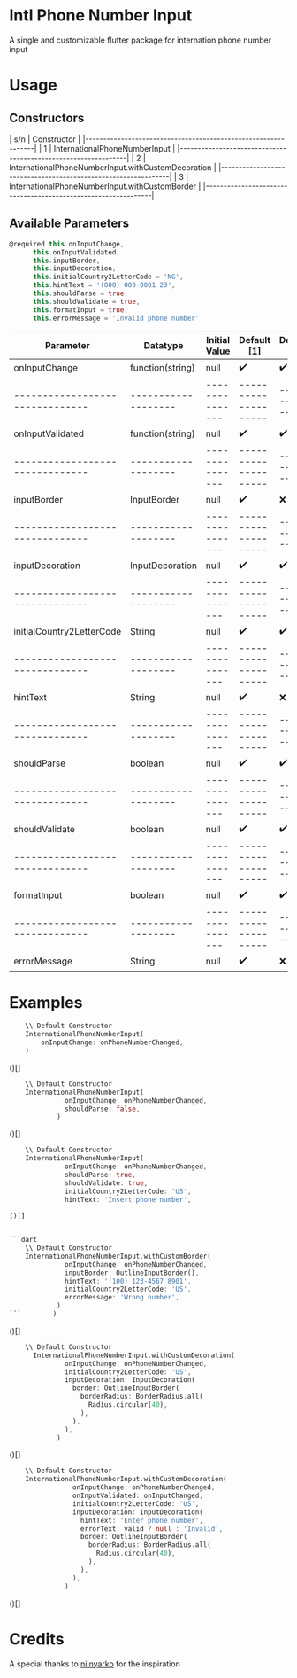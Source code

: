 # Intl Phone Number Input

A single and customizable flutter package for internation phone number input


# Usage
## Constructors

| s/n | Constructor						|
|---------------------------------------------------------------|
|  1  | InternationalPhoneNumberInput				|
|---------------------------------------------------------------|
|  2  | InternationalPhoneNumberInput.withCustomDecoration	|
|---------------------------------------------------------------|
|  3  | InternationalPhoneNumberInput.withCustomBorder		|
|---------------------------------------------------------------|

## Available Parameters

```dart
@required this.onInputChange,
      this.onInputValidated,
      this.inputBorder,
      this.inputDecoration,
      this.initialCountry2LetterCode = 'NG',
      this.hintText = '(800) 000-0001 23',
      this.shouldParse = true,
      this.shouldValidate = true,
      this.formatInput = true,
      this.errorMessage = 'Invalid phone number'
```

| Parameter	   		| Datatype          | Initial Value |    Default [1]     |   Decoration [2]   |  CustomBorder [3]  |
|-------------------------------|-------------------|---------------|--------------------|--------------------|--------------------|
| onInputChange    		| function(string)  | null          | :heavy_check_mark: | :heavy_check_mark: | :heavy_check_mark: |
|-------------------------------|-------------------|---------------|--------------------|--------------------|--------------------|
| onInputValidated 		| function(string)  | null          | :heavy_check_mark: | :heavy_check_mark: | :heavy_check_mark: |
|-------------------------------|-------------------|---------------|--------------------|--------------------|--------------------|
| inputBorder      		| InputBorder       | null          | :heavy_check_mark: | 	  :x:         | :heavy_check_mark: |
|-------------------------------|-------------------|---------------|--------------------|--------------------|--------------------|
| inputDecoration  		| InputDecoration   | null          | :heavy_check_mark: | :heavy_check_mark: |        :x:	   |
|-------------------------------|-------------------|---------------|--------------------|--------------------|--------------------|
| initialCountry2LetterCode     | String	    | null          | :heavy_check_mark: | :heavy_check_mark: | :heavy_check_mark: |
|-------------------------------|-------------------|---------------|--------------------|--------------------|--------------------|
| hintText       		| String	    | null          | :heavy_check_mark: |        :x:         | :heavy_check_mark: |
|-------------------------------|-------------------|---------------|--------------------|--------------------|--------------------|
| shouldParse    		| boolean	    | null          | :heavy_check_mark: | :heavy_check_mark: | :heavy_check_mark: |
|-------------------------------|-------------------|---------------|--------------------|--------------------|--------------------|
| shouldValidate    		| boolean           | null          | :heavy_check_mark: | :heavy_check_mark: | :heavy_check_mark: |
|-------------------------------|-------------------|---------------|--------------------|--------------------|--------------------|
| formatInput    		| boolean	    | null          | :heavy_check_mark: | :heavy_check_mark: | :heavy_check_mark: |
|-------------------------------|-------------------|---------------|--------------------|--------------------|--------------------|
| errorMessage    		| String	    | null          | :heavy_check_mark: |        :x:         | :heavy_check_mark: |


# Examples
```dart
	\\ Default Constructor
	InternationalPhoneNumberInput(
		onInputChange: onPhoneNumberChanged,
	)
```
()[]


```dart
	\\ Default Constructor
	InternationalPhoneNumberInput(
              onInputChange: onPhoneNumberChanged,
              shouldParse: false,
            )
```
()[]


```dart
	\\ Default Constructor
	InternationalPhoneNumberInput(
              onInputChange: onPhoneNumberChanged,
              shouldParse: true,
              shouldValidate: true,
              initialCountry2LetterCode: 'US',
              hintText: 'Insert phone number',
    
()[]


```dart
	\\ Default Constructor
	InternationalPhoneNumberInput.withCustomBorder(
              onInputChange: onPhoneNumberChanged,
              inputBorder: OutlineInputBorder(),
              hintText: '(100) 123-4567 8901',
              initialCountry2LetterCode: 'US',
              errorMessage: 'Wrong number',
            )
```        )
```
()[]


```dart
	\\ Default Constructor
	  InternationalPhoneNumberInput.withCustomDecoration(
              onInputChange: onPhoneNumberChanged,
              initialCountry2LetterCode: 'US',
              inputDecoration: InputDecoration(
                border: OutlineInputBorder(
                  borderRadius: BorderRadius.all(
                    Radius.circular(40),
                  ),
                ),
              ),
            )
```
()[]


```dart
	\\ Default Constructor
	InternationalPhoneNumberInput.withCustomDecoration(
                onInputChange: onPhoneNumberChanged,
                onInputValidated: onInputChanged,
                initialCountry2LetterCode: 'US',
                inputDecoration: InputDecoration(
                  hintText: 'Enter phone number',
                  errorText: valid ? null : 'Invalid',
                  border: OutlineInputBorder(
                    borderRadius: BorderRadius.all(
                      Radius.circular(40),
                    ),
                  ),
                ),
              )
```
()[]



# Credits

A special thanks to [niinyarko](https://github.com/niinyarko/flutter-international-phone-input) for the inspiration
